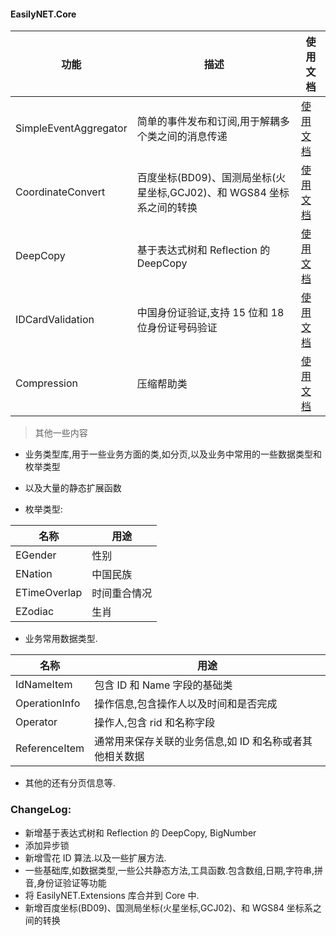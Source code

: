 #### EasilyNET.Core

| 功能                    | 描述                                            | 使用文档                                  |
|-----------------------|-----------------------------------------------|---------------------------------------|
| SimpleEventAggregator | 简单的事件发布和订阅,用于解耦多个类之间的消息传递                     | [使用文档](.\Aggregator\README.md)        |
| CoordinateConvert     | 百度坐标(BD09)、国测局坐标(火星坐标,GCJ02)、和 WGS84 坐标系之间的转换 | [使用文档](.\CoordinateConvert\README.md) |
| DeepCopy              | 基于表达式树和 Reflection 的 DeepCopy                 | [使用文档](.\DeepCopy\README.md)          |
| IDCardValidation      | 中国身份证验证,支持 15 位和 18 位身份证号码验证                  | [使用文档](.\IDCard\README.md)            |
| Compression           | 压缩帮助类                                         | [使用文档](.\IO\README.md)                |

> 其他一些内容

- 业务类型库,用于一些业务方面的类,如分页,以及业务中常用的一些数据类型和枚举类型
- 以及大量的静态扩展函数

- 枚举类型:

| 名称           | 用途     |
|--------------|--------|
| EGender      | 性别     |
| ENation      | 中国民族   |
| ETimeOverlap | 时间重合情况 |
| EZodiac      | 生肖     |

- 业务常用数据类型.

| 名称            | 用途                             |
|---------------|--------------------------------|
| IdNameItem    | 包含 ID 和 Name 字段的基础类            |
| OperationInfo | 操作信息,包含操作人以及时间和是否完成            |
| Operator      | 操作人,包含 rid 和名称字段               |
| ReferenceItem | 通常用来保存关联的业务信息,如 ID 和名称或者其他相关数据 |

- 其他的还有分页信息等.

### **ChangeLog:**

- 新增基于表达式树和 Reflection 的 DeepCopy, BigNumber
- 添加异步锁
- 新增雪花 ID 算法.以及一些扩展方法.
- 一些基础库,如数据类型,一些公共静态方法,工具函数.包含数组,日期,字符串,拼音,身份证验证等功能
- 将 EasilyNET.Extensions 库合并到 Core 中.
- 新增百度坐标(BD09)、国测局坐标(火星坐标,GCJ02)、和 WGS84 坐标系之间的转换
